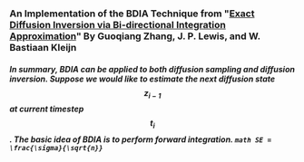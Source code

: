### An Implementation of the BDIA Technique from "[Exact Diffusion Inversion via Bi-directional Integration Approximation](https://arxiv.org/abs/2307.10829)" By Guoqiang Zhang, J. P. Lewis, and W. Bastiaan Kleijn

##### In summary, BDIA can be applied to both diffusion sampling and diffusion inversion. Suppose we would like to estimate the next diffusion state $$z_{i-1}$$ at current timestep $$t_i$$.  The basic idea of BDIA is to perform forward integration.  ```math SE = \frac{\sigma}{\sqrt{n}} ```
